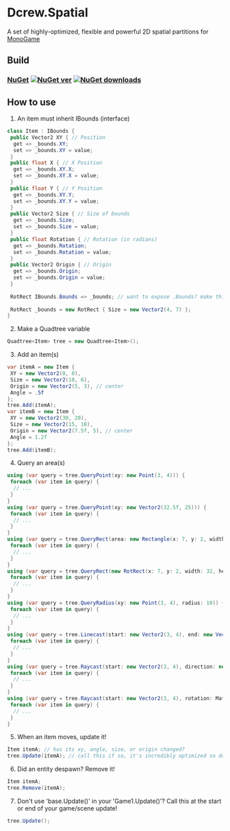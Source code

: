 # Dcrew.Spatial
 A set of highly-optimized, flexible and powerful 2D spatial partitions for [MonoGame](https://github.com/MonoGame/MonoGame)

## Build
### [NuGet](https://www.nuget.org/packages/Dcrew.Spatial) [![NuGet ver](https://img.shields.io/nuget/v/Dcrew.Spatial)](https://www.nuget.org/packages/Dcrew.Spatial) [![NuGet downloads](https://img.shields.io/nuget/dt/Dcrew.Spatial)](https://www.nuget.org/packages/Dcrew.Spatial)

## How to use
1. An item must inherit IBounds (interface)
```cs
class Item : IBounds {
 public Vector2 XY { // Position
  get => _bounds.XY;
  set => _bounds.XY = value;
 }
 public float X { // X Position
  get => _bounds.XY.X;
  set => _bounds.XY.X = value;
 }
 public float Y { // Y Position
  get => _bounds.XY.Y;
  set => _bounds.XY.Y = value;
 }
 public Vector2 Size { // Size of bounds
  get => _bounds.Size;
  set => _bounds.Size = value;
 }
 public float Rotation { // Rotation (in radians)
  get => _bounds.Rotation;
  set => _bounds.Rotation = value;
 }
 public Vector2 Origin { // Origin
  get => _bounds.Origin;
  set => _bounds.Origin = value;
 }
 
 RotRect IBounds.Bounds => _bounds; // want to expose .Bounds? make this public and remove 'IBounds.'
 
 RotRect _bounds = new RotRect { Size = new Vector2(4, 7) };
}
```

2. Make a Quadtree variable
```cs
Quadtree<Item> tree = new Quadtree<Item>();
```

3. Add an item(s)
```cs
var itemA = new Item {
 XY = new Vector2(0, 0),
 Size = new Vector2(10, 6),
 Origin = new Vector2(5, 3), // center
 Angle = .5f
};
tree.Add(itemA);
var itemB = new Item {
 XY = new Vector2(30, 20),
 Size = new Vector2(15, 10),
 Origin = new Vector2(7.5f, 5), // center
 Angle = 1.2f
};
tree.Add(itemB);
```

4. Query an area(s)
```cs
using (var query = tree.QueryPoint(xy: new Point(3, 4))) {
 foreach (var item in query) {
  // ...
 }
}
using (var query = tree.QueryPoint(xy: new Vector2(32.5f, 25))) {
 foreach (var item in query) {
  // ...
 }
}
using (var query = tree.QueryRect(area: new Rectangle(x: 7, y: 2, width: 32, height: 27), rotation: 0, origin: Vector2.Zero)) {
 foreach (var item in query) {
  // ...
 }
}
using (var query = tree.QueryRect(new RotRect(x: 7, y: 2, width: 32, height: 27, rotation: 0, origin: Vector2.Zero))) {
 foreach (var item in query) {
  // ...
 }
}
using (var query = tree.QueryRadius(xy: new Point(3, 4), radius: 10)) {
 foreach (var item in query) {
  // ...
 }
}
using (var query = tree.Linecast(start: new Vector2(3, 4), end: new Vector2(8, 12), thickness: 3)) {
 foreach (var item in query) {
  // ...
 }
}
using (var query = tree.Raycast(start: new Vector2(3, 4), direction: new Vector2(.5f, .75f), thickness: 3)) {
 foreach (var item in query) {
  // ...
 }
}
using (var query = tree.Raycast(start: new Vector2(3, 4), rotation: MathF.PI, thickness: 3)) {
 foreach (var item in query) {
  // ...
 }
}
```

5. When an item moves, update it!
```cs
Item itemA; // has its xy, angle, size, or origin changed?
tree.Update(itemA); // call this if so, it's incredibly optimized so don't worry!
```

6. Did an entity despawn? Remove it!
```cs
Item itemA;
tree.Remove(itemA);
```

7. Don't use 'base.Update()' in your 'Game1.Update()'? Call this at the start or end of your game/scene update!
```cs
tree.Update();
```
